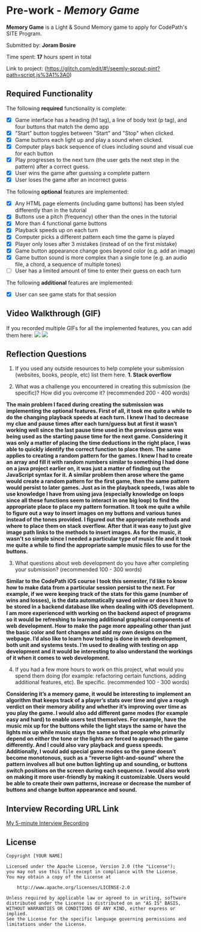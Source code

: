 # Pre-work - *Memory Game*

**Memory Game** is a Light & Sound Memory game to apply for CodePath's SITE Program. 

Submitted by: **Joram Bosire**

Time spent: **17** hours spent in total

Link to project: (https://glitch.com/edit/#!/seemly-sprout-pint?path=script.js%3A1%3A0)

## Required Functionality

The following **required** functionality is complete:

* [x] Game interface has a heading (h1 tag), a line of body text (p tag), and four buttons that match the demo app
* [x] "Start" button toggles between "Start" and "Stop" when clicked. 
* [x] Game buttons each light up and play a sound when clicked. 
* [x] Computer plays back sequence of clues including sound and visual cue for each button
* [x] Play progresses to the next turn (the user gets the next step in the pattern) after a correct guess. 
* [x] User wins the game after guessing a complete pattern
* [x] User loses the game after an incorrect guess

The following **optional** features are implemented:

* [x] Any HTML page elements (including game buttons) has been styled differently than in the tutorial
* [x] Buttons use a pitch (frequency) other than the ones in the tutorial
* [x] More than 4 functional game buttons
* [x] Playback speeds up on each turn
* [x] Computer picks a different pattern each time the game is played
* [x] Player only loses after 3 mistakes (instead of on the first mistake)
* [x] Game button appearance change goes beyond color (e.g. add an image)
* [x] Game button sound is more complex than a single tone (e.g. an audio file, a chord, a sequence of multiple tones)
* [ ] User has a limited amount of time to enter their guess on each turn

The following **additional** features are implemented:

- [x] User can see game stats for that session

## Video Walkthrough (GIF)

If you recorded multiple GIFs for all the implemented features, you can add them here:
![](https://i.imgur.com/A1Kh1rZ.gif)
![](https://i.imgur.com/Sb0sQGC.gif)


## Reflection Questions
1. If you used any outside resources to help complete your submission (websites, books, people, etc) list them here. 
**1. Stack overflow**

2. What was a challenge you encountered in creating this submission (be specific)? How did you overcome it? (recommended 200 - 400 words) 

**The main problem I faced during creating the submission was implementing the optional features. 
First of all, it took me quite a while to do the changing playback speeds at each turn. I knew I had to decrease my clue and pause times after each turn/guess but at first it wasn’t working well since the last pause time used in the previous game was being used as the starting pause time for the next game. Considering it was only a matter of placing the time deductions in the right place, I was able to quickly identify the correct function to place them.
The same applies to creating a random pattern for the games. I knew I had to create an array and fill it with random numbers similar to something I had done on a java project earlier on, it was just a matter of finding out the JavaScript syntax for it. A similar problem then arose where the game would create a random pattern for the first game, then the same pattern would persist to later games. Just as in the playback speeds, I was able to use knowledge I have from using java (especially knowledge on loops since all these functions seem to interact in one big loop) to find the appropriate place to place my pattern formation.
It took me quite a while to figure out a way to insert images on my buttons and various tunes instead of the tones provided. I figured out the appropriate methods and where to place them on stack overflow. After that it was easy to just give image path links to the methods to insert images. As for the music, it wasn’t so simple since I needed a particular type of music file and it took me quite a while to find the appropriate sample music files to use for the buttons.**


3. What questions about web development do you have after completing your submission? (recommended 100 - 300 words) 

**Similar to the CodePath iOS course I took this semester, I’d like to know how to make data from a particular session persist to the next. For example, if we were keeping track of the stats for this game (number of wins and losses), is the data automatically saved online or does it have to be stored in a backend database like when dealing with iOS development.
I am more experienced with working on the backend aspect of programs so it would be refreshing to learning additional graphical components of web development. How to make the page more appealing other than just the basic color and font changes and add my own designs on the webpage.
I’d also like to learn how testing is done in web development, both unit and systems tests. I’m used to dealing with testing on app development and it would be interesting to also understand the workings of it when it comes to web development.**


4. If you had a few more hours to work on this project, what would you spend them doing (for example: refactoring certain functions, adding additional features, etc). Be specific. (recommended 100 - 300 words) 

**Considering it’s a memory game, it would be interesting to implement an algorithm that keeps track of a player’s stats over time and give a rough verdict on their memory ability and whether it’s improving over time as you play the game.
I would also add different game modes (for example easy and hard) to enable users test themselves. For example, have the music mix up for the buttons while the light stays the same or have the lights mix up while music stays the same so that people who primarily depend on either the tone or the lights are forced to approach the game differently. And I could also vary playback and guess speeds. Additionally, I would add special game modes so the game doesn’t become monotonous, such as a “reverse light-and-sound” where the pattern involves all but one button lighting up and sounding, or buttons switch positions on the screen during each sequence.
I would also work on making it more user-friendly by making it customizable. Users would be able to create their own patterns, increase or decrease the number of buttons and change button appearance and sound.**




## Interview Recording URL Link

[My 5-minute Interview Recording](https://vassar.zoom.us/rec/share/5q2UKOoUDWc2Tx4pDXB7JQrmF-WtNL65slt99_GqH3ujjzN3ZkmZr53Yk44uwqiH.q6woBB9duXR3Md2g)


## License

    Copyright [YOUR NAME]

    Licensed under the Apache License, Version 2.0 (the "License");
    you may not use this file except in compliance with the License.
    You may obtain a copy of the License at

        http://www.apache.org/licenses/LICENSE-2.0

    Unless required by applicable law or agreed to in writing, software
    distributed under the License is distributed on an "AS IS" BASIS,
    WITHOUT WARRANTIES OR CONDITIONS OF ANY KIND, either express or implied.
    See the License for the specific language governing permissions and
    limitations under the License.
